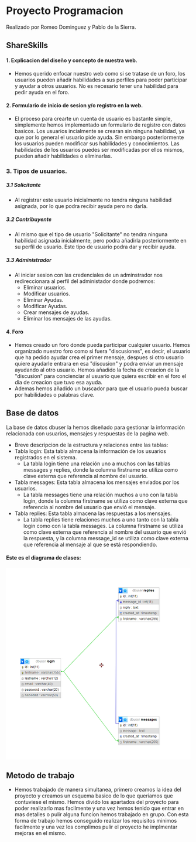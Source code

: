 # Proyecto Programacion
Realizado por Romeo Dominguez y Pablo de la Sierra.

## ShareSkills

#### 1. Explicacion del diseño y concepto de nuestra web.
- Hemos querido enfocar nuestro web como si se tratase de un foro, los usuarios pueden añadir habilidades a sus perfiles para poder participar y ayudar a otros usuarios. No es necesario tener una habilidad para pedir ayuda en el foro. 
#### 2. Formulario de inicio de sesion y/o registro en la web.
- El proceso para crearte un cuenta de usuario es bastante simple, simplemente hemos implementado un formulario de registro con datos basicos. Los usuarios incialmente se crearan sin ninguna habilidad, ya que por lo general el usuario pide ayuda. Sin embargo posteriormente los usuarios pueden modificar sus habilidades y conocimientos. Las habilidades de los usuarios puedes ser modificadas por ellos mismos, pueden añadir habilidades o eliminarlas.
### 3. Tipos de usuarios.
##### 3.1 Solicitante
- Al registrar este usuario inicialmente no tendra ninguna habilidad asignada, por lo que podra recibir ayuda pero no darla.
##### 3.2 Contribuyente
- Al mismo que el tipo de usuario "Solicitante" no tendra ninguna habilidad asignada inicialmente, pero podra añadirla posteriormente en su perfil de usuario. Este tipo de usuario podra dar y recibir ayuda.
##### 3.3 Administrador
- Al iniciar sesion con las credenciales de un adminstrador nos redireccionara al perfil del administador donde podremos:
    - Eliminar usuarios.
    - Modificar usuarios.
    - Eliminar Ayudas.
    - Modificar Ayudas.
    - Crear mensajes de ayudas.
    - Eliminar los mensajes de las ayudas.
#### 4. Foro
- Hemos creado un foro donde pueda participar cualquier usuario. Hemos organizado nuestro foro como si fuera "discusiones", es decir, el usuario que ha pedido ayudar crea el primer mensaje, despues si otro usuario quiere ayudarle entrara en esa "discusion" y podra enviar un mensaje ayudando al otro usuario. Hemos añadido la fecha de creacion de la "discusion" para concienciar al usuario que quiera escribir en el foro el dia de creacion que tuvo esa ayuda.
- Ademas hemos añadido un buscador para que el usuario pueda buscar por habilidades o palabras clave.


## Base de datos
La base de datos dbuser la hemos diseñado para gestionar la información relacionada con usuarios, mensajes y respuestas de la pagina web.
- Breve descripcion de la estructura y relaciones entre las tablas:
- Tabla login: Esta tabla almacena la información de los usuarios registrados en el sistema.
    - La tabla login tiene una relación uno a muchos con las tablas messages y replies, donde la columna firstname se utiliza como clave externa que referencia al nombre del usuario.
- Tabla messages: Esta tabla almacena los mensajes enviados por los usuarios. 
    - La tabla messages tiene una relación muchos a uno con la tabla login, donde la columna firstname se utiliza como clave externa que referencia al nombre del usuario que envió el mensaje.
- Tabla replies: Esta tabla almacena las respuestas a los mensajes. 
    - La tabla replies tiene relaciones muchos a uno tanto con la tabla login como con la tabla messages. La columna firstname se utiliza como clave externa que referencia al nombre del usuario que envió la respuesta, y la columna message_id se utiliza como clave externa que referencia al mensaje al que se está respondiendo.
#### Este es el diagrama de clases:
![Screenshot](img/image-20230523224759681.png)


## Metodo de trabajo
- Hemos trabajado de manera simultanea, primero creamos la idea del proyecto y creamos un esquema basico de lo que queriamos que contuviese el mismo. Hemos divido los apartados del proyecto para poder realizarlo mas facilmente y una vez hemos tenido que entrar en mas detalles o pulir alguna funcion hemos trabajado en grupo. Con esta forma de trabajo hemos conseguido realizar los requisitos minimos facilmente y una vez los complimos pulir el proyecto he implmentar mejoras en el mismo.

